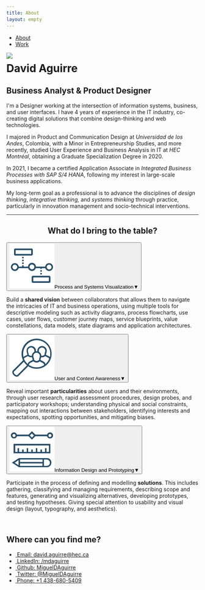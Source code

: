 ```yaml
---
title: About
layout: empty
---
```


<html>
<head>
  <title>David Aguirre | Business Analysis & Product Design</title>
  <meta charset='UTF-8'>
  <meta content='width=device-width, initial-scale=1' name='viewport'/>
  <meta name='description' content='David Aguirre is a Designer and Business Analyst'>
  <meta name='keywords' content='
  ux,
  it,
  business analysis,
  erp,
  ui,
  design thinking,
  prototyping,
  user research
  '>
  <meta name='author' content='David Aguirre'>
  <link rel='shortcut icon' href='/assets/img/favicon.png' />
  <link rel="apple-touch-icon" href="/assets/img/favicon.png">
  <link href='/css/styles.css' rel='stylesheet'/>
  <link href="https://cdnjs.cloudflare.com/ajax/libs/font-awesome/5.15.2/css/all.min.css" rel="stylesheet">
  <link rel="preconnect" href="https://fonts.gstatic.com">
  <link href="https://fonts.googleapis.com/css2?family=Source+Sans+Pro:ital,wght@0,200;0,300;0,400;0,600;0,700;0,900;1,200;1,300;1,400;1,600;1,700;1,900&display=swap" rel="stylesheet">
  <link rel="icon" type="image/png" href="assets/img/favicon.png"/>
  <link rel="apple-touch-icon" href="assets/img/favicon.png"/>
</head>
<body>
  <!--     {% include nav.html %} -->
  <div class='md-nav'>
    <ul class='wrap'>
      <li><a id='about' class="selected" href='/'>About</a></li>
      <li><a id='work' href='/work' >Work</a></li>
    </ul>
  </div>
  <div id='blog' class='wrap'>
    <div id='intro'>
      <img src="https://res.cloudinary.com/davidaguirre-info/image/upload/c_scale,w_400/v1625816252/Profile_Whatsapp_d0lnik.jpg" class="profile-picture">
      <h1 style="margin-top:0.2em">David Aguirre</h1>
      <h2 class="sub">Business Analyst & Product Designer</h2>
    </div>
    <div id="profile">
    <div class="article-text">
        <p>
        I'm a Designer working at the intersection of information systems, business, and user interfaces.
        I have 4 years of experience in the IT industry, co-creating digital solutions that combine design-thinking and web technologies.</p>
        <p>
        I majored in Product and Communication Design at <em>Universidad de los Andes</em>, Colombia, with a Minor in Entrepreneurship Studies, and more recently, studied User Experience and Business Analysis in IT at <em>HEC Montréal</em>, obtaining a Graduate Specialization Degree in 2020.</p>
        <p>
        In 2021, I became a certified Application Associate in <em>Integrated Business Processes with SAP S/4 HANA</em>, following my interest in large-scale business applications.</p>
        <p>
        My long-term goal as a professional is to advance the disciplines of <em class="md-color">design thinking</em>, <em class="md-color">integrative thinking,</em> and <em class="md-color">systems thinking</em> through practice, particularly in innovation management and socio-technical interventions.</p>
        </div><hr>
    <h2 style="text-align:center">What do I bring to the table?</h2>
  <div class="project-facts">
    <div class="competencies-container">

<button class="accordion"><img src="assets/img/about/competences_icon-17.png" class="competencies-icon"><span class="competencies-title">Process and Systems Visualization<span class="down-arrow-accordion">&#9660;</span></span></button>
<div class="panel">
  <p class="competencies-text"><span >Build a <b>shared vision</b> between collaborators that allows them to navigate the intricacies of IT and business operations, using multiple tools for descriptive modeling such as activity diagrams, process flowcharts, use cases, user flows, customer journey maps, service blueprints, value constellations, data models, state diagrams and application architectures.</span></p>
</div>

<button class="accordion"><img src="assets/img/about/competences_icon-15.png" class="competencies-icon"><span class="competencies-title">User and Context Awareness<span class="down-arrow-accordion">&#9660;</span></span></button>
<div class="panel">
  <p class="competencies-text">
          <span >Reveal important <b>particularities</b> about users and their environments, through user research, rapid assessment procedures, design probes, and participatory workshops; understanding physical and social constraints, mapping out interactions between stakeholders, identifying interests and expectations, spotting opportunities, and mitigating biases.</span>
          </p>
</div>

<button class="accordion"><img src="assets/img/about/competences_icon-16.png" class="competencies-icon"><span class="competencies-title">Information Design and Prototyping<span class="down-arrow-accordion">&#9660;</span></span></button>
<div class="panel">
  <p class="competencies-text">
          <span >Participate in the process of defining and modelling <b>solutions</b>. This includes gathering, classifying and managing requirements, describing scope and features, generating and visualizing alternatives, developing prototypes, and testing hypotheses. Giving special attention to usability and visual design (layout, typography, and aesthetics). </span></p>
</div>
      </div>
      </div>
    </div>
      <br>
      <div id="contact" style="text-align:left;">
      <h2 >Where can you find me?</h2>
      <ul class="contact" >
      <li>
      <a href = "mailto: david.aguirre@hec.ca"><i class="fas fa-envelope-square" style="color:  #FBAD4F">&nbsp;</i>Email: <u>david.aguirre@hec.ca</u></a>
      </li>
      <li>
      <a href="https://www.linkedin.com/in/mdaguirre/"><i class="fab fa-linkedin" style="color:  #0e76a8">&nbsp;</i>LinkedIn: <u>/mdaguirre</u></a>
      </li>
      <li>
      <a href="https://github.com/migueldaguirre"><i class="fab fa-github-square" style="color:  black">&nbsp;</i>Github: <u>MiguelDAguirre</u></a>
      </li>
      <li>
      <a href="https://twitter.com/MiguelDAguirre"><i class="fab fa-twitter-square"  style="color:#1DA1F2">&nbsp;</i>Twitter: <u>@MiguelDAguirre</u></a>
      </li>
      <li>
      <a href="tel:+14386805409"><i class="fas fa-phone-square-alt" style="color:#51C85D">&nbsp;</i>Phone: <u>+1 438-680-5409</u></a>
      </li>
      </ul>
      </div>
      </div>
    </body>
    </html>
  <script src="/js/accordion.js"></script>
